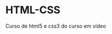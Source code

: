 # HTML-CSS
 Curso de html5 e css3 do curso em vídeo

<a href="https://adryalves.github.io/HTML-CSS/Exercicios/d10/dandroid.html">